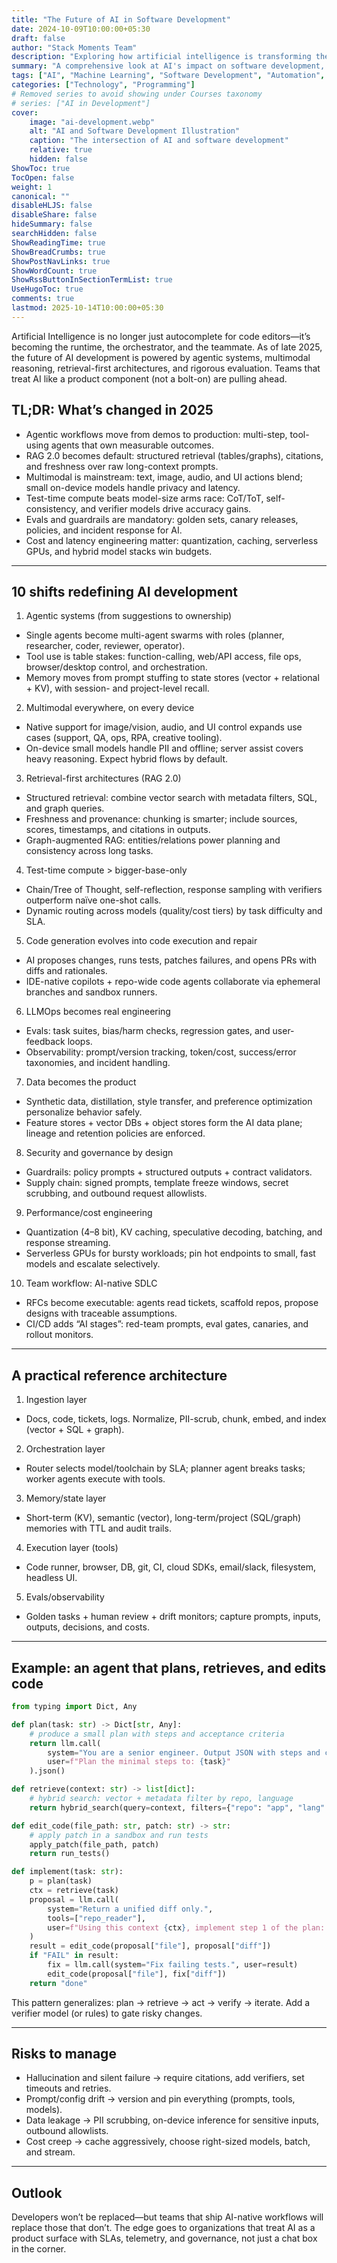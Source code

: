```yaml
---
title: "The Future of AI in Software Development"
date: 2024-10-09T10:00:00+05:30
draft: false
author: "Stack Moments Team"
description: "Exploring how artificial intelligence is transforming the way we write, test, and deploy software applications."
summary: "A comprehensive look at AI's impact on software development, from code generation to automated testing and deployment pipelines."
tags: ["AI", "Machine Learning", "Software Development", "Automation", "Future Tech"]
categories: ["Technology", "Programming"]
# Removed series to avoid showing under Courses taxonomy
# series: ["AI in Development"]
cover:
    image: "ai-development.webp"
    alt: "AI and Software Development Illustration"
    caption: "The intersection of AI and software development"
    relative: true
    hidden: false
ShowToc: true
TocOpen: false
weight: 1
canonical: ""
disableHLJS: false
disableShare: false
hideSummary: false
searchHidden: false
ShowReadingTime: true
ShowBreadCrumbs: true
ShowPostNavLinks: true
ShowWordCount: true
ShowRssButtonInSectionTermList: true
UseHugoToc: true
comments: true
lastmod: 2025-10-14T10:00:00+05:30
---
```


Artificial Intelligence is no longer just autocomplete for code editors—it’s becoming the runtime, the orchestrator, and the teammate. As of late 2025, the future of AI development is powered by agentic systems, multimodal reasoning, retrieval-first architectures, and rigorous evaluation. Teams that treat AI like a product component (not a bolt-on) are pulling ahead.

<!--more-->

## TL;DR: What’s changed in 2025

- Agentic workflows move from demos to production: multi-step, tool-using agents that own measurable outcomes.
- RAG 2.0 becomes default: structured retrieval (tables/graphs), citations, and freshness over raw long-context prompts.
- Multimodal is mainstream: text, image, audio, and UI actions blend; small on-device models handle privacy and latency.
- Test-time compute beats model-size arms race: CoT/ToT, self-consistency, and verifier models drive accuracy gains.
- Evals and guardrails are mandatory: golden sets, canary releases, policies, and incident response for AI.
- Cost and latency engineering matter: quantization, caching, serverless GPUs, and hybrid model stacks win budgets.

---

## 10 shifts redefining AI development

1) Agentic systems (from suggestions to ownership)
- Single agents become multi-agent swarms with roles (planner, researcher, coder, reviewer, operator).
- Tool use is table stakes: function-calling, web/API access, file ops, browser/desktop control, and orchestration.
- Memory moves from prompt stuffing to state stores (vector + relational + KV), with session- and project-level recall.

2) Multimodal everywhere, on every device
- Native support for image/vision, audio, and UI control expands use cases (support, QA, ops, RPA, creative tooling).
- On-device small models handle PII and offline; server assist covers heavy reasoning. Expect hybrid flows by default.

3) Retrieval-first architectures (RAG 2.0)
- Structured retrieval: combine vector search with metadata filters, SQL, and graph queries.
- Freshness and provenance: chunking is smarter; include sources, scores, timestamps, and citations in outputs.
- Graph-augmented RAG: entities/relations power planning and consistency across long tasks.

4) Test-time compute > bigger-base-only
- Chain/Tree of Thought, self-reflection, response sampling with verifiers outperform naïve one-shot calls.
- Dynamic routing across models (quality/cost tiers) by task difficulty and SLA.

5) Code generation evolves into code execution and repair
- AI proposes changes, runs tests, patches failures, and opens PRs with diffs and rationales.
- IDE-native copilots + repo-wide code agents collaborate via ephemeral branches and sandbox runners.

6) LLMOps becomes real engineering
- Evals: task suites, bias/harm checks, regression gates, and user-feedback loops.
- Observability: prompt/version tracking, token/cost, success/error taxonomies, and incident handling.

7) Data becomes the product
- Synthetic data, distillation, style transfer, and preference optimization personalize behavior safely.
- Feature stores + vector DBs + object stores form the AI data plane; lineage and retention policies are enforced.

8) Security and governance by design
- Guardrails: policy prompts + structured outputs + contract validators.
- Supply chain: signed prompts, template freeze windows, secret scrubbing, and outbound request allowlists.

9) Performance/cost engineering
- Quantization (4–8 bit), KV caching, speculative decoding, batching, and response streaming.
- Serverless GPUs for bursty workloads; pin hot endpoints to small, fast models and escalate selectively.

10) Team workflow: AI-native SDLC
- RFCs become executable: agents read tickets, scaffold repos, propose designs with traceable assumptions.
- CI/CD adds “AI stages”: red-team prompts, eval gates, canaries, and rollout monitors.

---

## A practical reference architecture

1. Ingestion layer
- Docs, code, tickets, logs. Normalize, PII-scrub, chunk, embed, and index (vector + SQL + graph).

2. Orchestration layer
- Router selects model/toolchain by SLA; planner agent breaks tasks; worker agents execute with tools.

3. Memory/state layer
- Short-term (KV), semantic (vector), long-term/project (SQL/graph) memories with TTL and audit trails.

4. Execution layer (tools)
- Code runner, browser, DB, git, CI, cloud SDKs, email/slack, filesystem, headless UI.

5. Evals/observability
- Golden tasks + human review + drift monitors; capture prompts, inputs, outputs, decisions, and costs.

---

## Example: an agent that plans, retrieves, and edits code

```python
from typing import Dict, Any

def plan(task: str) -> Dict[str, Any]:
    # produce a small plan with steps and acceptance criteria
    return llm.call(
        system="You are a senior engineer. Output JSON with steps and checks.",
        user=f"Plan the minimal steps to: {task}"
    ).json()

def retrieve(context: str) -> list[dict]:
    # hybrid search: vector + metadata filter by repo, language
    return hybrid_search(query=context, filters={"repo": "app", "lang": "py"}, k=8)

def edit_code(file_path: str, patch: str) -> str:
    # apply patch in a sandbox and run tests
    apply_patch(file_path, patch)
    return run_tests()

def implement(task: str):
    p = plan(task)
    ctx = retrieve(task)
    proposal = llm.call(
        system="Return a unified diff only.",
        tools=["repo_reader"],
        user=f"Using this context {ctx}, implement step 1 of the plan: {p['steps'][0]}"
    )
    result = edit_code(proposal["file"], proposal["diff"])
    if "FAIL" in result:
        fix = llm.call(system="Fix failing tests.", user=result)
        edit_code(proposal["file"], fix["diff"])
    return "done"
```

This pattern generalizes: plan → retrieve → act → verify → iterate. Add a verifier model (or rules) to gate risky changes.

---

## Risks to manage
- Hallucination and silent failure → require citations, add verifiers, set timeouts and retries.
- Prompt/config drift → version and pin everything (prompts, tools, models).
- Data leakage → PII scrubbing, on-device inference for sensitive inputs, outbound allowlists.
- Cost creep → cache aggressively, choose right-sized models, batch, and stream.

---

## Outlook

Developers won’t be replaced—but teams that ship AI-native workflows will replace those that don’t. The edge goes to organizations that treat AI as a product surface with SLAs, telemetry, and governance, not just a chat box in the corner.
